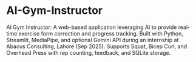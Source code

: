 # AI-Gym-Instructor
AI Gym Instructor: A web-based application leveraging AI to provide real-time exercise form correction and progress tracking. Built with Python, Streamlit, MediaPipe, and optional Gemini API during an internship at Abacus Consulting, Lahore (Sep 2025). Supports Squat, Bicep Curl, and Overhead Press with rep counting, feedback, and SQLite storage.
